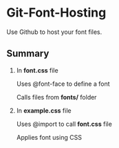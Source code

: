 # Git-Font-Hosting
Use Github to host your font files.

## Summary
1. In **font.css** file

   Uses @font-face to define a font
   
   Calls files from **fonts/** folder
   
1. In **example.css** file

   Uses @import to call **font.css** file
   
   Applies font using CSS
